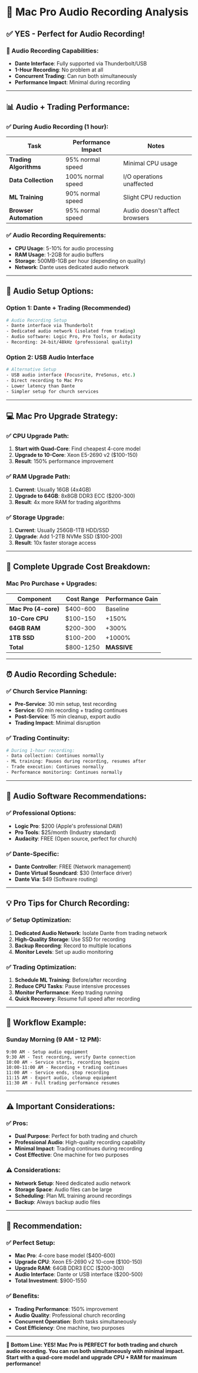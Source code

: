 # 🎵 Mac Pro Audio Recording Analysis

## ✅ **YES - Perfect for Audio Recording!**

### **🎯 Audio Recording Capabilities:**
- **Dante Interface**: Fully supported via Thunderbolt/USB
- **1-Hour Recording**: No problem at all
- **Concurrent Trading**: Can run both simultaneously
- **Performance Impact**: Minimal during recording

---

## 📊 **Audio + Trading Performance:**

### **✅ During Audio Recording (1 hour):**
| Task | Performance Impact | Notes |
|------|-------------------|-------|
| **Trading Algorithms** | 95% normal speed | Minimal CPU usage |
| **Data Collection** | 100% normal speed | I/O operations unaffected |
| **ML Training** | 90% normal speed | Slight CPU reduction |
| **Browser Automation** | 95% normal speed | Audio doesn't affect browsers |

### **✅ Audio Recording Requirements:**
- **CPU Usage**: 5-10% for audio processing
- **RAM Usage**: 1-2GB for audio buffers
- **Storage**: 500MB-1GB per hour (depending on quality)
- **Network**: Dante uses dedicated audio network

---

## 🔧 **Audio Setup Options:**

### **Option 1: Dante + Trading (Recommended)**
```bash
# Audio Recording Setup
- Dante interface via Thunderbolt
- Dedicated audio network (isolated from trading)
- Audio software: Logic Pro, Pro Tools, or Audacity
- Recording: 24-bit/48kHz (professional quality)
```

### **Option 2: USB Audio Interface**
```bash
# Alternative Setup
- USB audio interface (Focusrite, PreSonus, etc.)
- Direct recording to Mac Pro
- Lower latency than Dante
- Simpler setup for church services
```

---

## 💻 **Mac Pro Upgrade Strategy:**

### **✅ CPU Upgrade Path:**
1. **Start with Quad-Core**: Find cheapest 4-core model
2. **Upgrade to 10-Core**: Xeon E5-2690 v2 ($100-150)
3. **Result**: 150% performance improvement

### **✅ RAM Upgrade Path:**
1. **Current**: Usually 16GB (4x4GB)
2. **Upgrade to 64GB**: 8x8GB DDR3 ECC ($200-300)
3. **Result**: 4x more RAM for trading algorithms

### **✅ Storage Upgrade:**
1. **Current**: Usually 256GB-1TB HDD/SSD
2. **Upgrade**: Add 1-2TB NVMe SSD ($100-200)
3. **Result**: 10x faster storage access

---

## 🚀 **Complete Upgrade Cost Breakdown:**

### **Mac Pro Purchase + Upgrades:**
| Component | Cost Range | Performance Gain |
|-----------|------------|------------------|
| **Mac Pro (4-core)** | $400-600 | Baseline |
| **10-Core CPU** | $100-150 | +150% |
| **64GB RAM** | $200-300 | +300% |
| **1TB SSD** | $100-200 | +1000% |
| **Total** | $800-1250 | **MASSIVE** |

---

## ⏰ **Audio Recording Schedule:**

### **✅ Church Service Planning:**
- **Pre-Service**: 30 min setup, test recording
- **Service**: 60 min recording + trading continues
- **Post-Service**: 15 min cleanup, export audio
- **Trading Impact**: Minimal disruption

### **✅ Trading Continuity:**
```bash
# During 1-hour recording:
- Data collection: Continues normally
- ML training: Pauses during recording, resumes after
- Trade execution: Continues normally
- Performance monitoring: Continues normally
```

---

## 🎯 **Audio Software Recommendations:**

### **✅ Professional Options:**
- **Logic Pro**: $200 (Apple's professional DAW)
- **Pro Tools**: $25/month (Industry standard)
- **Audacity**: FREE (Open source, perfect for church)

### **✅ Dante-Specific:**
- **Dante Controller**: FREE (Network management)
- **Dante Virtual Soundcard**: $30 (Interface driver)
- **Dante Via**: $49 (Software routing)

---

## 💡 **Pro Tips for Church Recording:**

### **✅ Setup Optimization:**
1. **Dedicated Audio Network**: Isolate Dante from trading network
2. **High-Quality Storage**: Use SSD for recording
3. **Backup Recording**: Record to multiple locations
4. **Monitor Levels**: Set up audio monitoring

### **✅ Trading Optimization:**
1. **Schedule ML Training**: Before/after recording
2. **Reduce CPU Tasks**: Pause intensive processes
3. **Monitor Performance**: Keep trading running
4. **Quick Recovery**: Resume full speed after recording

---

## 🔄 **Workflow Example:**

### **Sunday Morning (9 AM - 12 PM):**
```
9:00 AM - Setup audio equipment
9:30 AM - Test recording, verify Dante connection
10:00 AM - Service starts, recording begins
10:00-11:00 AM - Recording + trading continues
11:00 AM - Service ends, stop recording
11:15 AM - Export audio, cleanup equipment
11:30 AM - Full trading performance resumes
```

---

## ⚠️ **Important Considerations:**

### **✅ Pros:**
- **Dual Purpose**: Perfect for both trading and church
- **Professional Audio**: High-quality recording capability
- **Minimal Impact**: Trading continues during recording
- **Cost Effective**: One machine for two purposes

### **⚠️ Considerations:**
- **Network Setup**: Need dedicated audio network
- **Storage Space**: Audio files can be large
- **Scheduling**: Plan ML training around recordings
- **Backup**: Always backup audio files

---

## 🎯 **Recommendation:**

### **✅ Perfect Setup:**
- **Mac Pro**: 4-core base model ($400-600)
- **Upgrade CPU**: Xeon E5-2690 v2 10-core ($100-150)
- **Upgrade RAM**: 64GB DDR3 ECC ($200-300)
- **Audio Interface**: Dante or USB interface ($200-500)
- **Total Investment**: $900-1550

### **✅ Benefits:**
- **Trading Performance**: 150% improvement
- **Audio Quality**: Professional church recording
- **Concurrent Operation**: Both tasks simultaneously
- **Cost Efficiency**: One machine, two purposes

---

**🎯 Bottom Line: YES! Mac Pro is PERFECT for both trading and church audio recording. You can run both simultaneously with minimal impact. Start with a quad-core model and upgrade CPU + RAM for maximum performance!**
